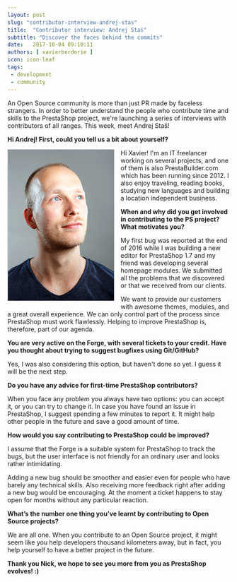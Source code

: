 ```yaml
---
layout: post
slug: "contributor-interview-andrej-stas"
title:  "Contributor interview: Andrej Staš"
subtitle: "Discover the faces behind the commits"
date:   2017-10-04 09:10:11
authors: [ xavierborderie ]
icon: icon-leaf
tags:
 - development
 - community
---
```


An Open Source community is more than just PR made by faceless strangers. In order to better understand the people who contribute time and skills to the PrestaShop project, we're launching a series of interviews with contributors of all ranges. This week, meet Andrej Staš!


**Hi Andrej! First, could you tell us a bit about yourself?**

<img style="border: 1px solid #CCC; float: left; margin: 0 1em 1em 0;" width="240" height="342" 
src="/assets/images/2017/10/andrej-stras.png">Hi Xavier! I'm an IT freelancer working on several projects, and one of them is also PrestaBuilder.com which has been running since 2012.
I also enjoy traveling, reading books, studying new languages and building a location independent business.


**When and why did you get involved in contributing to the PS project? What motivates you?**

My first bug was reported at the end of 2016 while I was building a new editor for PrestaShop 1.7 and my friend was developing several homepage modules. We submitted all the problems that we discovered or that we received from our clients.

We want to provide our customers with awesome themes, modules, and a great overall experience. We can only control part of the process since PrestaShop must work flawlessly. Helping to improve PrestaShop is, therefore, part of our agenda.


**You are very active on the Forge, with several tickets to your credit. Have you thought about trying to suggest bugfixes using Git/GitHub?**

Yes, I was also considering this option, but haven't done so yet. I guess it will be the next step.


**Do you have any advice for first-time PrestaShop contributors?**

When you face any problem you always have two options: you can accept it, or you can try to change it.
In case you have found an issue in PrestaShop, I suggest spending a few minutes to report it. It might help other people in the future and save a good amount of time.


**How would you say contributing to PrestaShop could be improved?**

I assume that the Forge is a suitable system for PrestaShop to track the bugs, but the user interface is not friendly for an ordinary user and looks rather intimidating.

Adding a new bug should be smoother and easier even for people who have barely any technical skills. Also receiving more feedback right after adding a new bug would be encouraging. At the moment a ticket happens to stay open for months without any particular reaction.


**What’s the number one thing you’ve learnt by contributing to Open Source projects?**

We are all one. When you contribute to an Open Source project, it might seem like you help developers thousand kilometers away, but in fact, you help yourself to have a better project in the future.


**Thank you Nick, we hope to see you more from you as PrestaShop evolves! :)**

